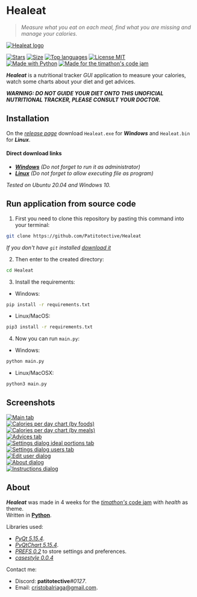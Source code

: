 # Healeat
> _Measure what you eat on each meal, find what you are missing and manage your calories._

[![Healeat logo](https://github.com/Patitotective/Healeat/blob/main/Assets/logo.png?raw=true)](https://github.com/Patitotective/Healeat)

[![Stars](https://img.shields.io/github/stars/patitotective/healeat)](https://github.com/Patitotective/Healeat/stargazers)
[![Size](https://img.shields.io/github/repo-size/Patitotective/Healeat)](https://github.com/Patitotective/Healeat)
[![Top languages](https://img.shields.io/github/languages/top/Patitotective/Healeat)](https://github.com/Patitotective/Healeat)
[![License MIT](https://img.shields.io/github/license/Patitotective/Healeat)](https://github.com/Patitotective/Healeat/)
<br/>
[![Made with Python](https://img.shields.io/badge/made%20with-python-blue)](https://www.python.org/)
[![Made for the timathon's code jam](https://img.shields.io/badge/made%20for-timathon-orange)](https://twtcodejam.net/timathon/)

***Healeat*** is a nutritional tracker _GUI_ application to measure your calories, watch some charts about your diet and get advices.  

**_WARNING: DO NOT GUIDE YOUR DIET ONTO THIS UNOFICIAL NUTRITIONAL TRACKER, PLEASE CONSULT YOUR DOCTOR._**

## Installation
On the [_release page_](https://github.com/Patitotective/Healeat/releases/tag/1.0v) download `Healeat.exe` for **_Windows_** and `Healeat.bin` for **_Linux_**.
#### Direct download links
- [**_Windows_**](https://github.com/Patitotective/Healeat/releases/download/1.0v/Healeat.exe) _(Do not forget to run it as administrator)_
- [**_Linux_**](https://github.com/Patitotective/Healeat/releases/download/1.0v/Healeat.bin) _(Do not forget to allow executing file as program)_

_Tested on Ubuntu 20.04 and Windows 10._

## Run application from source code
1. First you need to clone this repository by pasting this command into your terminal:
```bash
git clone https://github.com/Patitotective/Healeat
```
_If you don't have `git` installed [download it](https://git-scm.com/download)_

2. Then enter to the created directory:
```bash
cd Healeat
```
3. Install the requirements:
- Windows:
```bash
pip install -r requirements.txt
```
- Linux/MacOS:
```bash
pip3 install -r requirements.txt
```
4. Now you can run `main.py`:
- Windows:
```bash
python main.py
```
- Linux/MacOSX:
```bash
python3 main.py
``` 

## Screenshots
[![Main tab](https://github.com/Patitotective/Healeat/blob/main/Screenshots/main_tab.png?raw=true)](https://github.com/Patitotective/Healeat)  
[![Calories per day chart (by foods)](https://raw.githubusercontent.com/Patitotective/Healeat/main/Screenshots/calories_per_day_tab_by_foods.png?raw=true)](https://github.com/Patitotective/Healeat)  
[![Calories per day chart (by meals)](https://github.com/Patitotective/Healeat/blob/main/Screenshots/calories_per_day_tab_by_meals.png?raw=true)](https://github.com/Patitotective/Healeat)  
[![Advices tab](https://github.com/Patitotective/Healeat/blob/main/Screenshots/advices_tab.png?raw=true)](https://github.com/Patitotective/Healeat)  
[![Settings dialog ideal portions tab](https://github.com/Patitotective/Healeat/blob/main/Screenshots/settings_dialog_ideal_portions_tab.png?raw=true)](https://github.com/Patitotective/Healeat)  
[![Settings dialog users tab](https://github.com/Patitotective/Healeat/blob/main/Screenshots/settings_dialog_users_tab.png?raw=true)](https://github.com/Patitotective/Healeat)  
[![Edit user dialog](https://github.com/Patitotective/Healeat/blob/main/Screenshots/edit_user_dialog.png?raw=true)](https://github.com/Patitotective/Healeat)  
[![About dialog](https://github.com/Patitotective/Healeat/blob/main/Screenshots/about_dialog.png?raw=true)](https://github.com/Patitotective/Healeat)  
[![Instructions dialog](https://github.com/Patitotective/Healeat/blob/main/Screenshots/instructions_dialog.png?raw=true)](https://github.com/Patitotective/Healeat)  

## About
***Healeat*** was made in 4 weeks for the [_timathon's_ code jam](https://twtcodejam.net/timathon/) with _health_ as theme.  
Written in [**Python**](https://www.python.org/).

Libraries used:
- [_PyQt 5.15.4_](https://pypi.org/project/PyQt5/5.15.4/).
- [_PyQtChart 5.15.4_](https://pypi.org/project/PyQtChart/5.15.4/).
- [_PREFS 0.2_](https://patitotective.github.io/PREFS/) to store settings and preferences.
- [_casestyle 0.0.4_](https://github.com/zhoujin7/casestyle)

Contact me: 
- Discord: **patitotective**_#0127_.
- Email: [cristobalriaga@gmail.com](mailto:cristobalriaga@gmail.com).
